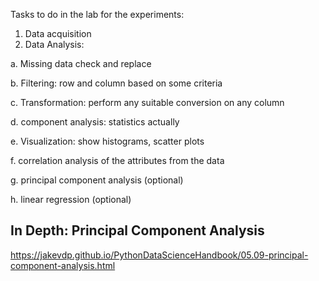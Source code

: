Tasks to do in the lab for the experiments:

1. Data acquisition
2. Data Analysis:

a. Missing data check and replace

b. Filtering: row and column based on some criteria

c. Transformation: perform any suitable conversion on any column

d. component analysis: statistics actually

e. Visualization: show histograms, scatter plots

f. correlation analysis of the attributes from the data

g. principal component analysis (optional)

h. linear regression (optional)



## In Depth: Principal Component Analysis

https://jakevdp.github.io/PythonDataScienceHandbook/05.09-principal-component-analysis.html
